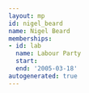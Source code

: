 ```yaml
---
layout: mp
id: nigel_beard
name: Nigel Beard
memberships:
- id: lab
  name: Labour Party
  start: 
  end: '2005-03-18'
autogenerated: true
---
```

